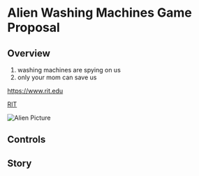 # Alien Washing Machines Game Proposal

## Overview
1. washing machines are spying on us
1. only your mom can save us

https://www.rit.edu

[RIT](https://www.rit.edu)

![Alien Picture](https://upload.wikimedia.org/wikipedia/commons/a/aa/لبيبثبقق.jpg)

## Controls

## Story
